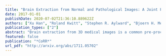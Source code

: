 ```yaml
---
title: "Brain Extraction from Normal and Pathological Images: A Joint PCA/Image-Reconstruction Approach"
date: 2017-01-01
publishDate: 2020-07-02T21:36:10.889622Z
authors: ["Xu Han", "Roland Kwitt", "Stephen R. Aylward", "Bjoern H. Menze", "Alexander Asturias", "Paul M. Vespa", "John D. Van Horn", "Marc Niethammer"]
publication_types: ["2"]
abstract: "Brain extraction from 3D medical images is a common pre-processing step. A variety of approaches exist, but they are frequently only designed to perform brain extraction from images without strong pathologies. Extracting the brain from images exhibiting strong pathologies, for example, the presence of a brain tumor or of a traumatic brain injury (TBI), is challenging. In such cases, tissue appearance may substantially deviate from normal tissue appearance and hence violates algorithmic assumptions for standard approaches to brain extraction; consequently, the brain may not be correctly extracted. This paper proposes a brain extraction approach which can explicitly account for pathologies by jointly modeling normal tissue appearance and pathologies. Specifically, our model uses a threepart image decomposition: (1) normal tissue appearance is captured by principal component analysis (PCA), (2) pathologies are captured via a total variation term, and (3) the skull and surrounding tissue is captured by a sparsity term. Due to its convexity, the resulting decomposition model allows for efficient optimization. Decomposition and image registration steps are alternated to allow statistical modeling of normal tissue appearance in a fixed atlas coordinate system. As a beneficial side effect, the decomposition model allows for the identification of potentially pathological areas and the reconstruction of a quasi-normal image in atlas space. We demonstrate the effectiveness of our approach on four datasets: the publicly available IBSR and LPBA40 datasets which show normal image appearance, the BRATS dataset containing images with brain tumors, and a dataset containing clinical TBI images. We compare the performance with other popular brain extraction models: ROBEX, BEaST, MASS, BET, BSE and a recently proposed deep learning approach. Our model performs better than these competing approaches on all four datasets. Specifically, our model achieves the best median (97.11) and mean (96.88) Dice scores over all datasets. The two best performing competitors, ROBEX and MASS, achieve scores of 96.23/95.62 and 96.67/94.25 respectively. Hence, our approach is an effective method for high quality brain extraction for a wide variety of images."
featured: false
publication: "*CoRR*"
url_pdf: "http://arxiv.org/abs/1711.05702"
---
```


